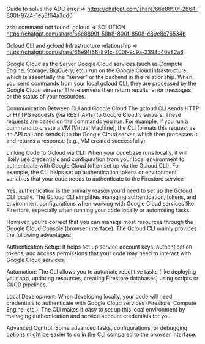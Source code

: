 

Guide to solve the ADC error:=> https://chatgpt.com/share/66e8890f-2b64-800f-97a4-1e53f64a3dd0

zsh: command not found: gcloud => SOLUTION https://chatgpt.com/share/66e8899f-58b8-800f-8508-c89e8c76534b

Gcloud CLI and gcloud  Infrastructure relationship => https://chatgpt.com/share/66e91f66-891c-800f-9c9a-2393c40e82a6


Google Cloud as the Server
Google Cloud services (such as Compute Engine, Storage, BigQuery, etc.) run on the Google Cloud infrastructure, which is essentially the "server" or the backend in this relationship.
When you send commands from your local gcloud CLI, they are processed by the Google Cloud servers. These servers then return results, error messages, or the status of your resources.

Communication Between CLI and Google Cloud
The gcloud CLI sends HTTP or HTTPS requests (via REST APIs) to Google Cloud's servers. These requests are based on the commands you run.
For example, if you run a command to create a VM (Virtual Machine), the CLI formats this request as an API call and sends it to the Google Cloud server, which then processes it and returns a response (e.g., VM created successfully).

Linking Code to Gcloud via CLI: When your codebase runs locally, it will likely use credentials and configuration from your local environment to authenticate with Google Cloud (often set up via the Gcloud CLI). For example, the CLI helps set up authentication tokens or environment variables that your code needs to authenticate to the Firestore service

Yes, authentication is the primary reason you'd need to set up the Gcloud CLI locally. The Gcloud CLI simplifies managing authentication, tokens, and environment configurations when working with Google Cloud services like Firestore, especially when running your code locally or automating tasks.

However, you're correct that you can manage most resources through the Google Cloud Console (browser interface). The Gcloud CLI mainly provides the following advantages:

Authentication Setup: It helps set up service account keys, authentication tokens, and access permissions that your code may need to interact with Google Cloud services.

Automation: The CLI allows you to automate repetitive tasks (like deploying your app, updating resources, creating Firestore databases) using scripts or CI/CD pipelines.

Local Development: When developing locally, your code will need credentials to authenticate with Google Cloud services (Firestore, Compute Engine, etc.). The CLI makes it easy to set up this local environment by managing authentication and service account credentials for you.

Advanced Control: Some advanced tasks, configurations, or debugging options might be easier to do in the CLI compared to the browser interface.